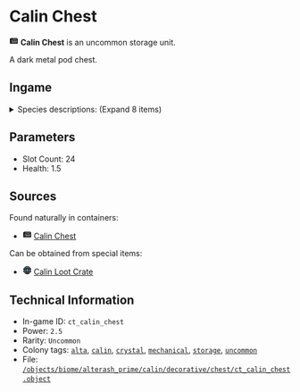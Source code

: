 # Calin Chest

<img src="https://raw.githubusercontent.com/Ceterai/Enternia/main/objects/biome/alterash_prime/calin/decorative/chest/icon.png" alt="Calin Chest icon" loading="lazy" height=16px width="auto" /> **Calin Chest** is an uncommon storage unit.

A dark metal pod chest.

## Ingame

<details markdown="1"><summary>Species descriptions: (Expand 8 items)</summary>

- Alta: The mechanism and looks are similar to regular alta pods, except with encrusted calin crystals.
- Apex: A chest. What's inside? Food? Any valuables?
- Avian: A tough metal chest. It's not empty, is it?
- Floran: Floran found sssome goodss.
- Glitch: Impatient. Let's get it open!
- Human: A metal chest.
- Hylotl: A simple chest with simple contents inside it.
- Novakid: A heavy chest. Does it have some valuable goods inside?

</details>

## Parameters

- Slot Count: 24  
- Health: 1.5

## Sources

Found naturally in containers:

- <img src="https://raw.githubusercontent.com/Ceterai/Enternia/main/objects/biome/alterash_prime/calin/decorative/chest/icon.png" alt="Calin Chest icon" loading="lazy" height=16px width="auto" /> [Calin Chest](https://ceterai.github.io/MyEnternia/Wiki/CalinChest)

Can be obtained from special items:

- <img src="https://raw.githubusercontent.com/Ceterai/Enternia/main/items/active/alta/loot/biome/ct_calin_loot.png" alt="Calin Loot Crate icon" loading="lazy" height=16px width="auto" /> [Calin Loot Crate](https://ceterai.github.io/MyEnternia/Wiki/CalinLootCrate)

## Technical Information

- In-game ID: `ct_calin_chest`
- Power: `2.5`
- Rarity: `Uncommon`
- Colony tags: [`alta`](https://ceterai.github.io/MyEnternia/Wiki/Tags/Alta), [`calin`](https://ceterai.github.io/MyEnternia/Wiki/Tags/Calin), [`crystal`](https://ceterai.github.io/MyEnternia/Wiki/Tags/Crystal), [`mechanical`](https://ceterai.github.io/MyEnternia/Wiki/Tags/Mechanical), [`storage`](https://ceterai.github.io/MyEnternia/Wiki/Tags/Storage), [`uncommon`](https://ceterai.github.io/MyEnternia/Wiki/Tags/Uncommon)
- File: [`/objects/biome/alterash_prime/calin/decorative/chest/ct_calin_chest.object`](https://github.com/Ceterai/Enternia/blob/main/objects/biome/alterash_prime/calin/decorative/chest/ct_calin_chest.object)
